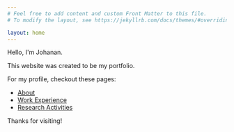 ```yaml
---
# Feel free to add content and custom Front Matter to this file.
# To modify the layout, see https://jekyllrb.com/docs/themes/#overriding-theme-defaults

layout: home
---
```


Hello, I'm Johanan. 

This website was created to be my portfolio. 

For my profile, checkout these pages:
- [About](https://johananj.github.io/about/)
- [Work Experience](https://johananj.github.io/experience/)
- [Research Activities](https://johananj.github.io/research/)

Thanks for visiting! 